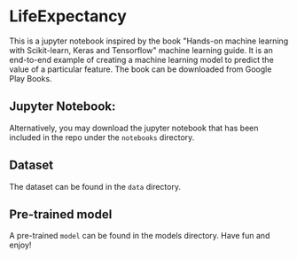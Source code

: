 # LifeExpectancy
This is a jupyter notebook inspired by the book "Hands-on machine learning with Scikit-learn, Keras and Tensorflow" machine learning guide. It is an end-to-end example of creating a machine learning model to predict the value of a particular feature. The book can be downloaded from Google Play Books. 

## Jupyter Notebook: 
Alternatively, you may download the jupyter notebook that has been included in the repo under the `notebooks` directory. 

## Dataset
The dataset can be found in the `data` directory. 

## Pre-trained model
A pre-trained `model` can be found in the models directory.
Have fun and enjoy!

